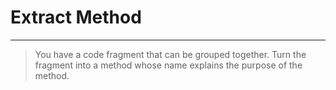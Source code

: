 # Extract Method
------------------------------------

> You have a code fragment that can be grouped together.
> Turn the fragment into a method whose name explains the purpose of the method.